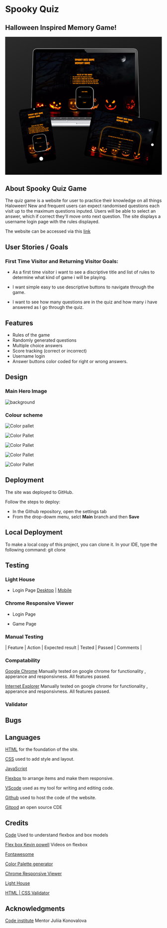 # Spooky Quiz 
## Halloween Inspired Memory Game!

![HaloweenGame](assets/img/haloween_game.png)

## About Spooky Quiz Game

The quiz game is a website for user to practice their knowledge on all things Haloween!
New and frequent users can expect randomised questions each visit up to the maximum questions inputed. 
Users will be able to select an answer, which if correct they'll move onto next question. 
The site displays a username login page with the rules displayed.


The website can be accessed via this [link](https://hewers89.github.io/HalloweenGame/)

## User Stories / Goals

### First Time Visitor and Returning Visitor Goals:
* As a first time visitor i want to see a discriptive title and list of rules to determine what kind of game i will be playing.

* I want simple easy to use descriptive buttons to navigate through the game.

* I want to see how many questions are in the quiz and how many i have answered as I go through the quiz.

## Features

- Rules of the game
- Randomly generated questions 
- Multiple choice answers
- Score tracking (correct or incorrect)
- Username login
- Answer buttons color coded for right or wrong answers.

## Design

### Main Hero Image

![background]( /HalloweenGame/assets/img/background.png)

### Colour scheme

![Color pallet](/HalloweenGame/assets/img/color1.png) 

![Color Pallet](/HalloweenGame/assets/img/color2.png)

![Color Pallet](/HalloweenGame/assets/img/color3.png)

![Color Pallet](/HalloweenGame/assets/img/color4.png)

![Color Pallet](/HalloweenGame/assets/img/color5.png)


## Deployment

The site was deployed to GitHub.

Follow the steps to deploy:

- In the Github repository, open the settings tab
- From the drop-dowm menu, selct **Main** branch and then **Save**

## Local Deployment

To make a local copy of this project, you can clone it. In your IDE, type the following command:
git clone

## Testing

### Light House

- Login Page [Desktop]() |
  [Mobile]()

### Chrome Responsive Viewer

- Login Page

- Game Page

### Manual Testing

| Feature | Action | Expected result | Tested | Passed | Comments |

### Compatability

[Google Chrome](https;//google.co.uk) Manually tested on google chrome for functionality , apperance and responsivness. All features passed.

[Internet Explorer](https://www.microsoft.com/en-gb/download/internet-explorer.aspx) Manually tested on google chrome for functionality , apperance and responsivness. All features passed.

### Validator

## Bugs

## Languages

[HTML](https://www.w3schools.com/html/) for the foundation of the site.

[CSS](https://developer.mozilla.org/en-US/docs/Web/CSS) used to add style and layout.

[JavaScript]()

[Flexbox](https://developer.mozilla.org/en-US/docs/Learn/CSS/CSS_layout/Flexbox) to arrange items and make them responsive.



[VScode](https://code.visualstudio.com/) used as my tool for writing and editing code.

[Github](https://github.com/) used to host the code of the website.

[Gitpod](https://www.gitpod.io/) an open source CDE


## Credits

[Code](https://www.w3schools.com) Used to understand flexbox and box models

[Flex box Kevin powell](https://www.youtube.com/watch?v=vQAvjof1oe4) Videos on flexbox

[Fontawesome](https://fontawesome.com/)

[Color Palette generator](https://convertingcolors.com/)

[Chrome Responsive Viewer](https://chrome.google.com/webstore/detail/responsive-viewer/inmopeiepgfljkpkidclfgbgbmfcennb)

[Light House](https://developer.chrome.com/docs/lighthouse/overview/)

[HTML | CSS Validator](https://validator.w3.org/nu/)

## Acknowledgments

[Code institute](https://learn.codeinstitute.net/) Mentor Juliia Konovalova
